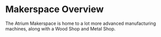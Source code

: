 # Makerspace Overview

The Atrium Makerspace is home to a lot more advanced manufacturing machines, along with a Wood Shop and Metal Shop.
